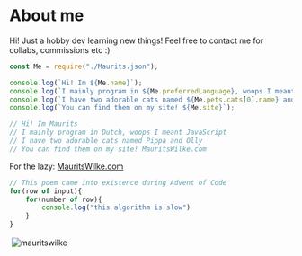 # About me

Hi! Just a hobby dev learning new things!
Feel free to contact me for collabs, commissions etc :)

```javascript
const Me = require("./Maurits.json");

console.log(`Hi! Im ${Me.name}`);
console.log(`I mainly program in ${Me.preferredLanguage}, woops I meant ${Me.preferredProgrammingLanguage}`);
console.log(`I have two adorable cats named ${Me.pets.cats[0].name} and ${Me.pets.cats[1].name}`);
console.log(`You can find them on my site! ${Me.site}`);

// Hi! Im Maurits
// I mainly program in Dutch, woops I meant JavaScript
// I have two adorable cats named Pippa and Olly
// You can find them on my site! MauritsWilke.com
```

For the lazy: [MauritsWilke.com](http://www.mauritswilke.com)

```js
// This poem came into existence during Advent of Code
for(row of input){
    for(number of row){
        console.log("this algorithm is slow")
    }
}
```

<p>&nbsp;<img align="center" src="https://github-readme-stats.vercel.app/api?username=mauritswilke&show_icons=true&theme=onedark&hide_border=true&cache_seconds=0&locale=en" alt="mauritswilke" /></p>
